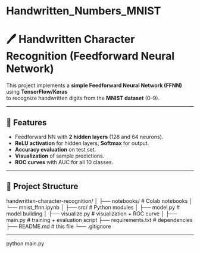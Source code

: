 
# Handwritten_Numbers_MNIST
# 🖊️ Handwritten Character Recognition (Feedforward Neural Network)

This project implements a **simple Feedforward Neural Network (FFNN)** using **TensorFlow/Keras**  
to recognize handwritten digits from the **MNIST dataset** (0–9).

---

## 🚀 Features
- Feedforward NN with **2 hidden layers** (128 and 64 neurons).
- **ReLU activation** for hidden layers, **Softmax** for output.
- **Accuracy evaluation** on test set.
- **Visualization** of sample predictions.
- **ROC curves** with AUC for all 10 classes.

---

## 📂 Project Structure
handwritten-character-recognition/
│
├── notebooks/ # Colab notebooks
│ └── mnist_ffnn.ipynb
│
├── src/ # Python modules
│ ├── model.py # model building
│ ├── visualize.py # visualization + ROC curve
│
├── main.py # training + evaluation script
├── requirements.txt # dependencies
├── README.md # this file
└── .gitignore


---

python main.py

